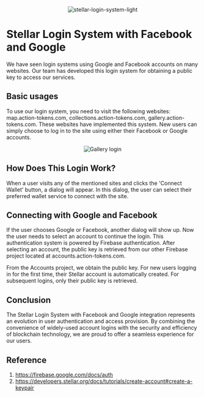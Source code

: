 <center>
  <img src="https://github.com/biplobsd/biplobsd.github.io/assets/43641536/d2fa6523-78af-42f5-843a-c6318aafbaa1" alt="stellar-login-system-light" />
</center>

# Stellar Login System with Facebook and Google

We have seen login systems using Google and Facebook accounts on many websites. Our team has developed this login system for obtaining a public key to access our services.

## Basic usages
To use our login system, you need to visit the following websites: map.action-tokens.com, collections.action-tokens.com, gallery.action-tokens.com. These websites have implemented this system. New users can simply choose to log in to the site using either their Facebook or Google accounts.

<center>
  <img src="https://github.com/biplobsd/biplobsd.github.io/assets/43641536/c83844b3-2d91-4175-8c8f-5b0897e5032c" alt="Gallery login" />
</center>

## How Does This Login Work?
When a user visits any of the mentioned sites and clicks the 'Connect Wallet' button, a dialog will appear. In this dialog, the user can select their preferred wallet service to connect with the site.

## Connecting with Google and Facebook
If the user chooses Google or Facebook, another dialog will show up. Now the user needs to select an account to continue the login. This authentication system is powered by Firebase authentication. After selecting an account, the public key is retrieved from our other Firebase project located at accounts.action-tokens.com.

From the Accounts project, we obtain the public key. For new users logging in for the first time, their Stellar account is automatically created. For subsequent logins, only their public key is retrieved.

## Conclusion
The Stellar Login System with Facebook and Google integration represents an evolution in user authentication and access provision. By combining the convenience of widely-used account logins with the security and efficiency of blockchain technology, we are proud to offer a seamless experience for our users.

## Reference
1. https://firebase.google.com/docs/auth
2. https://developers.stellar.org/docs/tutorials/create-account#create-a-keypair
